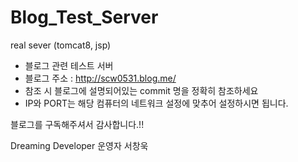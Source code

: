 # Blog_Test_Server
real sever (tomcat8, jsp)

* 블로그 관련 테스트 서버
* 블로그 주소 : http://scw0531.blog.me/
* 참조 시 블로그에 설명되어있는 commit 명을 정확히 참조하세요
* IP와 PORT는 해당 컴퓨터의 네트워크 설정에 맞추어 설정하시면 됩니다.



블로그를 구독해주셔서 감사합니다.!!

Dreaming Developer 운영자 서창욱
